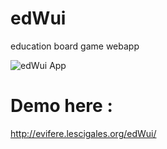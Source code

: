edWui
=====

education board game webapp

![edWui App](http://evifere.lescigales.org/img/edWui1.2.png)


# Demo here :

http://evifere.lescigales.org/edWui/
